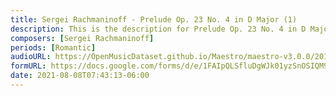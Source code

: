 ```yaml
---
title: Sergei Rachmaninoff - Prelude Op. 23 No. 4 in D Major (1)
description: This is the description for Prelude Op. 23 No. 4 in D Major by Sergei Rachmaninoff
composers: [Sergei Rachmaninoff]
periods: [Romantic]
audioURL: https://OpenMusicDataset.github.io/Maestro/maestro-v3.0.0/2015/MIDI-Unprocessed_R1_D1-9-12_mid--AUDIO-from_mp3_11_R1_2015_wav--4.midi
formURL: https://docs.google.com/forms/d/e/1FAIpQLSfluDgWJk01yzSnOSIQM9X5lX__UHFtcNURy8b3HqZ-p8OfRQ/viewform
date: 2021-08-08T07:43:13-06:00
---
```


